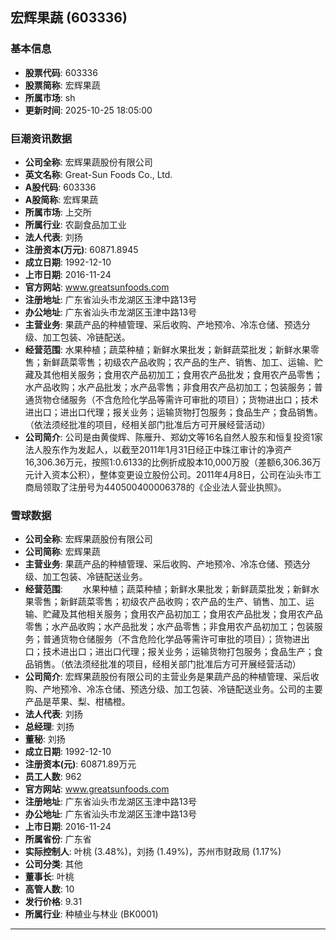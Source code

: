 ## 宏辉果蔬 (603336)

### 基本信息

- **股票代码**: 603336
- **股票简称**: 宏辉果蔬
- **所属市场**: sh
- **更新时间**: 2025-10-25 18:05:00

### 巨潮资讯数据

- **公司全称**: 宏辉果蔬股份有限公司
- **英文名称**: Great-Sun Foods Co., Ltd.
- **A股代码**: 603336
- **A股简称**: 宏辉果蔬
- **所属市场**: 上交所
- **所属行业**: 农副食品加工业
- **法人代表**: 刘扬
- **注册资本(万元)**: 60871.8945
- **成立日期**: 1992-12-10
- **上市日期**: 2016-11-24
- **官方网站**: www.greatsunfoods.com
- **注册地址**: 广东省汕头市龙湖区玉津中路13号
- **办公地址**: 广东省汕头市龙湖区玉津中路13号
- **主营业务**: 果蔬产品的种植管理、采后收购、产地预冷、冷冻仓储、预选分级、加工包装、冷链配送。
- **经营范围**: 水果种植；蔬菜种植；新鲜水果批发；新鲜蔬菜批发；新鲜水果零售；新鲜蔬菜零售；初级农产品收购；农产品的生产、销售、加工、运输、贮藏及其他相关服务；食用农产品初加工；食用农产品批发；食用农产品零售；水产品收购；水产品批发；水产品零售；非食用农产品初加工；包装服务；普通货物仓储服务（不含危险化学品等需许可审批的项目）；货物进出口；技术进出口；进出口代理；报关业务；运输货物打包服务；食品生产；食品销售。（依法须经批准的项目，经相关部门批准后方可开展经营活动）
- **公司简介**: 公司是由黄俊辉、陈雁升、郑幼文等16名自然人股东和恒复投资1家法人股东作为发起人，以截至2011年1月31日经正中珠江审计的净资产16,306.36万元，按照1:0.6133的比例折成股本10,000万股（差额6,306.36万元计入资本公积），整体变更设立股份公司。2011年4月8日，公司在汕头市工商局领取了注册号为440500400006378的《企业法人营业执照》。

### 雪球数据

- **公司全称**: 宏辉果蔬股份有限公司
- **公司简称**: 宏辉果蔬
- **主营业务**: 果蔬产品的种植管理、采后收购、产地预冷、冷冻仓储、预选分级、加工包装、冷链配送业务。
- **经营范围**: 　　水果种植；蔬菜种植；新鲜水果批发；新鲜蔬菜批发；新鲜水果零售；新鲜蔬菜零售；初级农产品收购；农产品的生产、销售、加工、运输、贮藏及其他相关服务；食用农产品初加工；食用农产品批发；食用农产品零售；水产品收购；水产品批发；水产品零售；非食用农产品初加工；包装服务；普通货物仓储服务（不含危险化学品等需许可审批的项目）；货物进出口；技术进出口；进出口代理；报关业务；运输货物打包服务；食品生产；食品销售。（依法须经批准的项目，经相关部门批准后方可开展经营活动）
- **公司简介**: 宏辉果蔬股份有限公司的主营业务是果蔬产品的种植管理、采后收购、产地预冷、冷冻仓储、预选分级、加工包装、冷链配送业务。公司的主要产品是苹果、梨、柑橘橙。
- **法人代表**: 刘扬
- **总经理**: 刘扬
- **董秘**: 刘扬
- **成立日期**: 1992-12-10
- **注册资本(元)**: 60871.89万元
- **员工人数**: 962
- **官方网站**: www.greatsunfoods.com
- **注册地址**: 广东省汕头市龙湖区玉津中路13号
- **办公地址**: 广东省汕头市龙湖区玉津中路13号
- **上市日期**: 2016-11-24
- **所属省份**: 广东省
- **实际控制人**: 叶桃 (3.48%)，刘扬 (1.49%)，苏州市财政局 (1.17%)
- **公司分类**: 其他
- **董事长**: 叶桃
- **高管人数**: 10
- **发行价格**: 9.31
- **所属行业**: 种植业与林业 (BK0001)

---